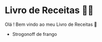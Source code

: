 # Livro de Receitas :man_cook:

Olá !  Bem vindo ao meu Livro de Receitas :wave:

- Strogonoff de frango